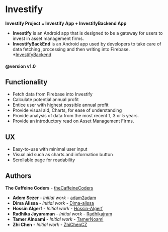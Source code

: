 #  Investify

**Investify Project = Investify App + InvestifyBackend App**

* **Investify** is an Android app that is designed to be a gateway for users to invest in asset management firms.
* **InvestifyBackEnd** is an Android app used by developers to take care of data fetching ,processing and then writing into Firebase.
*[InvestifyBackend](https://github.com/thecaffeinecoders/InvestifyBackEnd)

#### @version v1.0

## Functionality

-   Fetch data from Firebase into Investify
-   Calculate potential annual profit
-   Entice user with highest possible annual profit
-   Provide visual aid, Charts, for ease of understanding
-   Provide analysis of data from the most recent 1, 3 or 5 years.
-   Provide an introductory read on Asset Management Firms.

## UX

-   Easy-to-use with minimal user input
-   Visual aid such as charts and information button
-   Scrollable page for readability

## Authors

**The Caffeine Coders** - [theCaffeineCoders](https://github.com/thecaffeinecoders)

* **Adem Sezer** - *Initial work* - [adam2adam](https://github.com/adam2adam)
* **Dima Alissa** - *Initial work* - [Dima-alissa](https://github.com/Dima-alissa)
* **Hossin Algerf** - *Initial work* - [Hossin-Algerf](https://github.com/Hossin-Algerf)
* **Radhika Jayaraman** - *Initial work* - [Radhikajram](https://github.com/Radhikajram)
* **Tamer Alnoami** - *Initial work* - [TamerNoami](https://github.com/TamerNoami)
* **Zhi Chen** - *Initial work* - [ZhiChenCZ](https://github.com/ZhiChenCZ)
